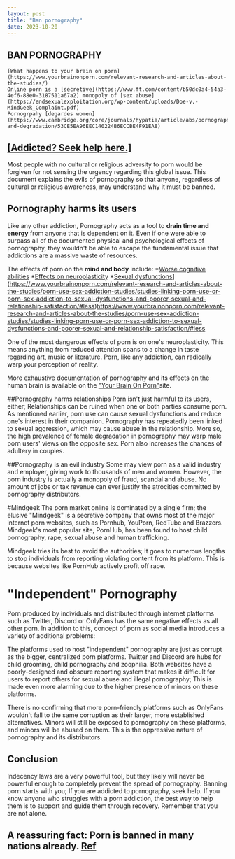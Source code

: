 ```yaml
---
layout: post
title: "Ban pornography"
date: 2023-10-20
---
```

## **BAN PORNOGRAPHY**
```term
[What happens to your brain on porn](https://www.yourbrainonporn.com/relevant-research-and-articles-about-the-studies/)
Online porn is a [secretive](https://www.ft.com/content/b50dc0a4-54a3-4ef6-88e0-3187511a67a2) monopoly of [sex abuse](https://endsexualexploitation.org/wp-content/uploads/Doe-v.-MindGeek_Complaint.pdf)
Pornogrpahy [degardes women](https://www.cambridge.org/core/journals/hypatia/article/abs/pornography-and-degradation/53CE5EA96EEC140224B6ECCBE4F91EA8)
```
## **[[Addicted? Seek help here.]](https://read.easypeasymethod.org/)**
Most people with no cultural or religious adversity to porn would be forgiven for not sensing the urgency regarding this global issue. This document explains the evils of pornography so that anyone, regardless of cultural or religious awareness, may understand why it must be banned.

## Pornography harms its users
Like any other addiction, Pornography acts as a tool to **drain time and energy** from anyone that is dependent on it. Even if one were able to surpass all of the documented physical and psychological effects of pornography, they wouldn't be able to escape the fundamental issue that addictions are a massive waste of resources.

The effects of porn on the **mind and body** include:
*[Worse cognitive abilities](https://www.yourbrainonporn.com/relevant-research-and-articles-about-the-studies/porn-use-sex-addiction-studies/studies-linking-porn-use-to-poorer-mental-emotional-health-poorer-cognitive-outcomes/)
*[Effects on neuroplasticity](https://journal.media-culture.org.au/index.php/mcjournal/article/view/773)
*[Sexual dysfunctions]([)](https://www.yourbrainonporn.com/relevant-research-and-articles-about-the-studies/porn-use-sex-addiction-studies/studies-linking-porn-use-or-porn-sex-addiction-to-sexual-dysfunctions-and-poorer-sexual-and-relationship-satisfaction/#less)https://www.yourbrainonporn.com/relevant-research-and-articles-about-the-studies/porn-use-sex-addiction-studies/studies-linking-porn-use-or-porn-sex-addiction-to-sexual-dysfunctions-and-poorer-sexual-and-relationship-satisfaction/#less

One of the most dangerous effects of porn is on one's neuroplasticity. This means anything from reduced attention spans to a change in taste regarding art, music or literature. Porn, like any addiction, can radically warp your perception of reality.

More exhaustive documentation of pornography and its effects on the human brain is available on the ["Your Brain On Porn"](https://www.yourbrainonporn.com/)site.


##Pornography harms relationships
Porn isn't just harmful to its users, either; Relationships can be ruined when one or both parties consume porn. As mentioned earlier, porn use can cause sexual dysfunctions and reduce one's interest in their companion. Pornography has repeatedly been linked to sexual aggression, which may cause abuse in the relationship. More so, the high prevalence of female degradation in pornography may warp male porn users' views on the opposite sex. Porn also increases the chances of adultery in couples.

##Pornography is an evil industry
Some may view porn as a valid industry and employer, giving work to thousands of men and women. However, the porn industry is actually a monopoly of fraud, scandal and abuse. No amount of jobs or tax revenue can ever justify the atrocities committed by pornography distributors.

#Mindgeek 
The porn market online is dominated by a single firm; the elusive "Mindgeek" is a secretive company that owns most of the major internet porn websites, such as Pornhub, YouPorn, RedTube and Brazzers. Mindgeek's most popular site, PornHub, has been found to host child pornography, rape, sexual abuse and human trafficking.

Mindgeek tries its best to avoid the authorities; It goes to numerous lengths to stop individuals from reporting violating content from its platform. This is because websites like PornHub actively profit off rape.

# "Independent" Pornography
Porn produced by individuals and distributed through internet platforms such as Twitter, Discord or OnlyFans has the same negative effects as all other porn. In addition to this, concept of porn as social media introduces a variety of additional problems:

The platforms used to host "independent" pornography are just as corrupt as the bigger, centralized porn platforms. Twitter and Discord are hubs for child grooming, child pornography and zoophilia. Both websites have a poorly-designed and obscure reporting system that makes it difficult for users to report others for sexual abuse and illegal pornography; This is made even more alarming due to the higher presence of minors on these platforms.

There is no confirming that more porn-friendly platforms such as OnlyFans wouldn't fall to the same corruption as their larger, more established alternatives. Minors will still be exposed to pornography on these platforms, and minors will be abused on them. This is the oppressive nature of pornography and its distributors.

## Conclusion

Indecency laws are a very powerful tool, but they likely will never be powerful enough to completely prevent the spread of pornography. Banning porn starts with you; If you are addicted to pornography, seek help. If you know anyone who struggles with a porn addiction, the best way to help them is to support and guide them through recovery. Remember that you are not alone.

## A reassuring fact: Porn is banned in many nations already. [Ref](https://en.wikipedia.org/wiki/Pornography_laws_by_region)

